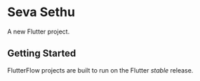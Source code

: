 # Seva Sethu

A new Flutter project.

## Getting Started

FlutterFlow projects are built to run on the Flutter _stable_ release.
